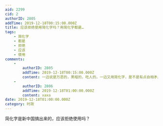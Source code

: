 ```yaml
---
aid: 2299
cid: 2
authorID: 2805
addTime: 2019-12-18T00:15:00.000Z
title: 应该拒绝使用简化字吗？用简化字都是…
tags:
    - 简化字
    - 都是
    - 拒绝
    - 应该
    - 使用
comments:
    -
        authorID: 2805
        addTime: 2019-12-18T00:15:00.000Z
        content: 一边说是万恶的，黑暗的，吃人的，一边又用简化字，是不是有点自相矛盾呢？
    -
        authorID: 2806
        addTime: 2019-12-18T01:00:00.000Z
        content: xaxa
date: 2019-12-18T01:00:00.000Z
category: 时政
---
```


简化字是新中国搞出来的，应该拒绝使用吗？
